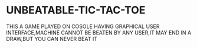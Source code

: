 # UNBEATABLE-TIC-TAC-TOE
THIS A GAME PLAYED ON COSOLE HAVING GRAPHICAL USER INTERFACE,MACHINE CANNOT BE BEATEN BY ANY USER,IT MAY  END IN A DRAW,BUT  YOU CAN NEVER BEAT IT
